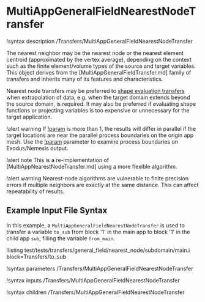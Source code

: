# MultiAppGeneralFieldNearestNodeTransfer

!syntax description /Transfers/MultiAppGeneralFieldNearestNodeTransfer

The nearest neighbor may be the nearest node or the nearest element centroid
(approximated by the vertex average), depending on the context
such as the finite element/volume types of the source and target variables.
This object derives from the [MultiAppGeneralFieldTransfer.md] family of transfers and inherits
many of its features and characteristics.

Nearest node transfers may be preferred to [shape evaluation transfers](MultiAppGeneralFieldShapeEvaluationTransfer.md)
when extrapolation of data, e.g. when the target domain extends beyond the source domain, is required.
It may also be preferred if evaluating shape functions or projecting variables is too expensive or
unnecessary for the target application.

!alert warning
If [!param](/Transfers/MultiAppGeneralFieldNearestNodeTransfer/num_nearest_points) is more than 1, the results
will differ in parallel if the target locations are near the parallel process boundaries
on the origin app mesh. Use the [!param](/Debug/SetupDebugAction/output_process_domains) parameter to examine
process boundaries on Exodus/Nemesis output.

!alert note
This is a re-implementation of [MultiAppNearestNodeTransfer.md] using a more flexible algorithm.

!alert warning
Nearest-node algorithms are vulnerable to finite precision errors if multiple neighbors are exactly at the
same distance. This can affect repeatability of results.

## Example Input File Syntax

In this example, a `MultiAppGeneralFieldNearestNodeTransfer` is used to transfer a variable `to_sub` from
block '1' in the main app to block '1' in the child app `sub`, filling the variable `from_main`.

!listing test/tests/transfers/general_field/nearest_node/subdomain/main.i block=Transfers/to_sub

!syntax parameters /Transfers/MultiAppGeneralFieldNearestNodeTransfer

!syntax inputs /Transfers/MultiAppGeneralFieldNearestNodeTransfer

!syntax children /Transfers/MultiAppGeneralFieldNearestNodeTransfer
